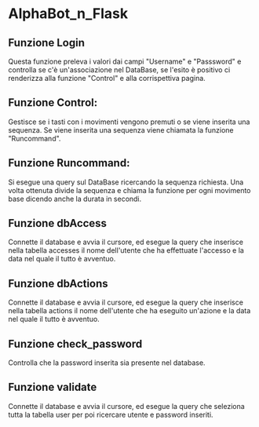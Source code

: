 # AlphaBot_n_Flask


## Funzione Login
Questa funzione preleva i valori dai campi "Username" e "Passsword" e controlla se c'è un'associazione nel DataBase, se l'esito è positivo ci renderizza alla funzione "Control" e alla corrispettiva pagina.

## Funzione Control:
Gestisce se i tasti con i movimenti vengono premuti o se viene inserita una sequenza. 
Se viene inserita una sequenza viene chiamata la funzione "Runcommand".

## Funzione Runcommand:
Si esegue una query sul DataBase ricercando la sequenza richiesta. Una volta ottenuta divide la sequenza e chiama la funzione per ogni movimento base dicendo anche la durata in secondi.

## Funzione dbAccess
Connette il database e avvia il cursore, ed esegue la query che inserisce nella tabella accesses il nome dell'utente che ha effettuate l'accesso e la data nel quale il tutto è avventuo.

## Funzione dbActions
Connette il database e avvia il cursore, ed esegue la query che inserisce nella tabella actions il nome dell'utente che ha eseguito un'azione e la data nel quale il tutto è avventuo.

## Funzione check_password
Controlla che la password inserita sia presente nel database.

## Funzione validate
Connette il database e avvia il cursore, ed esegue la query che seleziona tutta la tabella user per poi ricercare utente e password inseriti.
